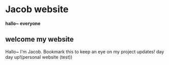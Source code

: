 # Jacob website
**hallo~ everyone**
## welcome my website
Hallo~ I'm Jacob. Bookmark this to keep an eye on my project updates! day day up!(personal website (test))
